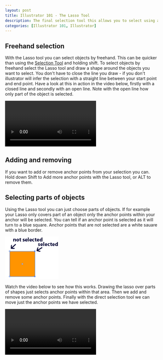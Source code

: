 ```yaml
--- 
layout: post
title: Illustrator 101 - The Lasso Tool
description: The final selection tool this allows you to select using a freehand shape. Very useful for intricate drawings it can be much quicker than the other selection tools.
categories: [Illustrator 101, Illustrator]
---
```

## Freehand selection

With the Lasso tool you can select objects by freehand. This can be quicker than using the [Selection Tool][1] and holding shift. To select objects by freehand select the Lasso tool and draw a shape around the objects you want to select. You don't have to close the line you draw - if you don't illustrator will infer the selection with a straight line between your start point and end point. Have a look at this in action in the video below, firstly with a closed line and secondly with an open line. Note with the open line how only part of the object is selected.

<video controls>
  <source src="/movies/mp4/lasso.mp4" type='video/mp4; codecs="avc1.42E01E, mp4a.40.2"' />
  <source src="/movies/ogv/lasso.ogv" type='video/ogg; codecs="theora, vorbis"' />
  To view this video you need the latest version of <a href="http://www.apple.com/safari/">Safari</a>, <a href="http://www.mozilla.com/firefox/">Firefox</a> or <a href="http://www.google.com/chrome">Chrome</a>. Alterantively download the videos and watch them offline. <a href="/movies/mp4/lasso.mp4">Windows / Mac (mp4)</a>, <a href="/movies/ogv/lasso.ogv">Linux (ogv)</a>
</video>


## Adding and removing

If you want to add or remove anchor points from your selection you can. Hold down Shift to Add more anchor points with the Lasso tool, or ALT to remove them.

## Selecting parts of objects

Using the Lasso tool you can just choose parts of objects. If for example your Lasso only covers part of an object only the anchor points within your anchor will be selected. You can tell if an anchor point is selected as it will turn to a blue square. Anchor points that are not selected are a white sauare with a blue border.

![Picture showing anchor points selected and not selected][2] 

Watch the video below to see how this works. Drawing the lasso over parts of shapes just selects anchor points within that area. Then we add and remove some anchor points. Finally with the direct selection tool we can move just the anchor points we have selected.

<video controls>
  <source src="/movies/mp4/partial_selection.mp4" type='video/mp4; codecs="avc1.42E01E, mp4a.40.2"' />
  <source src="/movies/ogv/partial_selection.ogv" type='video/ogg; codecs="theora, vorbis"' />
  To view this video you need the latest version of <a href="http://www.apple.com/safari/">Safari</a>, <a href="http://www.mozilla.com/firefox/">Firefox</a> or <a href="http://www.google.com/chrome">Chrome</a>. Alterantively download the videos and watch them offline. <a href="/movies/mp4/partial_selection.mp4">Windows / Mac (mp4)</a>, <a href="/movies/ogv/partial_selection.ogv">Linux (ogv)</a>
</video>

 [1]: http://www.shapeshed.com/journal/illustrator_101_selection_tools/
 [2]: /images/articles/selected.png "Picture showing anchor points selected and not selected"
